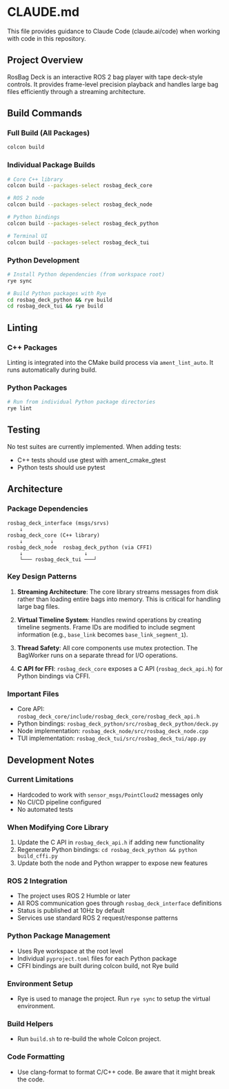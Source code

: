 # CLAUDE.md

This file provides guidance to Claude Code (claude.ai/code) when working with code in this repository.

## Project Overview

RosBag Deck is an interactive ROS 2 bag player with tape deck-style controls. It provides frame-level precision playback and handles large bag files efficiently through a streaming architecture.

## Build Commands

### Full Build (All Packages)
```bash
colcon build
```

### Individual Package Builds
```bash
# Core C++ library
colcon build --packages-select rosbag_deck_core

# ROS 2 node
colcon build --packages-select rosbag_deck_node

# Python bindings
colcon build --packages-select rosbag_deck_python

# Terminal UI
colcon build --packages-select rosbag_deck_tui
```

### Python Development
```bash
# Install Python dependencies (from workspace root)
rye sync

# Build Python packages with Rye
cd rosbag_deck_python && rye build
cd rosbag_deck_tui && rye build
```

## Linting

### C++ Packages
Linting is integrated into the CMake build process via `ament_lint_auto`. It runs automatically during build.

### Python Packages
```bash
# Run from individual Python package directories
rye lint
```

## Testing

No test suites are currently implemented. When adding tests:
- C++ tests should use gtest with ament_cmake_gtest
- Python tests should use pytest

## Architecture

### Package Dependencies
```
rosbag_deck_interface (msgs/srvs)
    ↓
rosbag_deck_core (C++ library)
    ↓         ↓
rosbag_deck_node  rosbag_deck_python (via CFFI)
    ↓                    ↓
    └─── rosbag_deck_tui ───┘
```

### Key Design Patterns

1. **Streaming Architecture**: The core library streams messages from disk rather than loading entire bags into memory. This is critical for handling large bag files.

2. **Virtual Timeline System**: Handles rewind operations by creating timeline segments. Frame IDs are modified to include segment information (e.g., `base_link` becomes `base_link_segment_1`).

3. **Thread Safety**: All core components use mutex protection. The BagWorker runs on a separate thread for I/O operations.

4. **C API for FFI**: `rosbag_deck_core` exposes a C API (`rosbag_deck_api.h`) for Python bindings via CFFI.

### Important Files

- Core API: `rosbag_deck_core/include/rosbag_deck_core/rosbag_deck_api.h`
- Python bindings: `rosbag_deck_python/src/rosbag_deck_python/deck.py`
- Node implementation: `rosbag_deck_node/src/rosbag_deck_node.cpp`
- TUI implementation: `rosbag_deck_tui/src/rosbag_deck_tui/app.py`

## Development Notes

### Current Limitations
- Hardcoded to work with `sensor_msgs/PointCloud2` messages only
- No CI/CD pipeline configured
- No automated tests

### When Modifying Core Library
1. Update the C API in `rosbag_deck_api.h` if adding new functionality
2. Regenerate Python bindings: `cd rosbag_deck_python && python build_cffi.py`
3. Update both the node and Python wrapper to expose new features

### ROS 2 Integration
- The project uses ROS 2 Humble or later
- All ROS communication goes through `rosbag_deck_interface` definitions
- Status is published at 10Hz by default
- Services use standard ROS 2 request/response patterns

### Python Package Management
- Uses Rye workspace at the root level
- Individual `pyproject.toml` files for each Python package
- CFFI bindings are built during colcon build, not Rye build

### Environment Setup
- Rye is used to manage the project. Run `rye sync` to setup the virtual environment.

### Build Helpers
- Run `build.sh` to re-build the whole Colcon project.

### Code Formatting
- Use clang-format to format C/C++ code. Be aware that it might break the code.